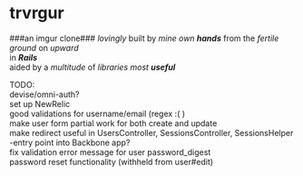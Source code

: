 trvrgur
=======
###an imgur clone###
_lovingly_ built by _mine own **hands**_ from the _fertile ground_ on _upward_  
in _**Rails**_  
aided by a _multitude_ of _libraries most **useful**_  

TODO:  
  devise/omni-auth?  
  set up NewRelic  
  good validations for username/email (regex :( )  
  make user form partial work for both create and update  
  make redirect useful in UsersController, SessionsController, SessionsHelper  
    -entry point into Backbone app?  
  fix validation error message for user password_digest  
  password reset functionality (withheld from user#edit)  